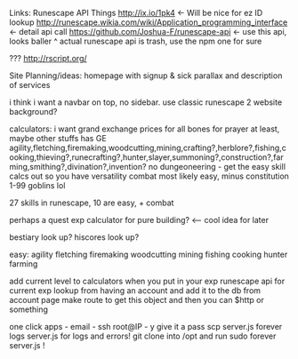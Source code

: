 
Links:
Runescape API Things
http://ix.io/1pk4 <- Will be nice for ez ID lookup
http://runescape.wikia.com/wiki/Application_programming_interface <- detail api call
https://github.com/Joshua-F/runescape-api <- use this api, looks baller
^ actual runescape api is trash, use the npm one for sure

???
http://rscript.org/

Site Planning/ideas:
homepage with signup & sick parallax and description of services

i think i want a navbar on top, no sidebar. use classic runescape 2 website background?

calculators:
i want grand exchange prices for all bones for prayer at least, maybe other stuffs has GE
agility,fletching,firemaking,woodcutting,mining,crafting?,herblore?,fishing,cooking,thieving?,runecrafting?,hunter,slayer,summoning?,construction?,farming,smithing?,divination?,invention?
no dungeoneering - get the easy skill calcs out so you have versatility
combat most likely easy, minus constitution
1-99 goblins lol

27 skills in runescape, 10 are easy, + combat

perhaps a quest exp calculator for pure building? <-- cool idea for later

bestiary look up?
hiscores look up?

easy:
agility
fletching
firemaking
woodcutting
mining
fishing
cooking
hunter
farming

add current level to calculators when you put in your exp
runescape api for current exp lookup from having an account and add it to the db from account page
make route to get this object and then you can $http or something




one click apps - email - ssh root@IP - y
give it a pass
scp server.js
forever logs server.js for logs and errors!
git clone into /opt and run sudo forever server.js !